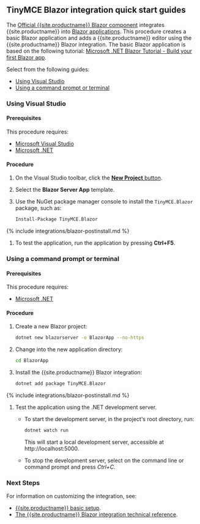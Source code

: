 ## TinyMCE Blazor integration quick start guides

The [Official {{site.productname}} Blazor component](https://github.com/tinymce/tinymce-blazor) integrates {{site.productname}} into [Blazor applications](https://dotnet.microsoft.com/apps/aspnet/web-apps/blazor).
This procedure creates a basic Blazor application and adds a {{site.productname}} editor using the {{site.productname}} Blazor integration. The basic Blazor application is based on the following tutorial: [Microsoft .NET Blazor Tutorial - Build your first Blazor app](https://dotnet.microsoft.com/learn/aspnet/blazor-tutorial/).

Select from the following guides:

* [Using Visual Studio](#usingvisualstudio)
* [Using a command prompt or terminal](#usingacommandpromptorterminal)

### Using Visual Studio

#### Prerequisites

This procedure requires:

* [Microsoft Visual Studio](https://docs.microsoft.com/en-us/visualstudio/windows/)
* [Microsoft .NET](https://docs.microsoft.com/en-us/dotnet/core/install/)

#### Procedure

1. On the Visual Studio toolbar, click the [**New Project** button](https://docs.microsoft.com/en-us/visualstudio/ide/create-new-project).
1. Select the **Blazor Server App** template.
1. Use the NuGet package manager console to install the `TinyMCE.Blazor` package, such as:

    ```sh
    Install-Package TinyMCE.Blazor
    ```

{% include integrations/blazor-postinstall.md %}

1. To test the application, run the application by pressing **Ctrl+F5**.

### Using a command prompt or terminal

#### Prerequisites

This procedure requires:

* [Microsoft .NET](https://docs.microsoft.com/en-us/dotnet/core/install/)

#### Procedure

1. Create a new Blazor project:

    ```sh
    dotnet new blazorserver -o BlazorApp --no-https
    ```

1. Change into the new application directory:

    ```sh
    cd BlazorApp
    ```

1. Install the {{site.productname}} Blazor integration:

    ```sh
    dotnet add package TinyMCE.Blazor
    ```

{% include integrations/blazor-postinstall.md %}

1. Test the application using the .NET development server.

    * To start the development server, in the project's root directory, run:

        ```sh
        dotnet watch run
        ```

        This will start a local development server, accessible at http://localhost:5000.

     * To stop the development server, select on the command line or command prompt and press _Ctrl+C_.

### Next Steps

For information on customizing the integration, see:

* [{{site.productname}} basic setup]({{site.baseurl}}/general-configuration-guide/basic-setup/).
* [The {{site.productname}} Blazor integration technical reference]({{site.baseurl}}/integrations/blazor/#tinymceblazorintegrationtechnicalreference).